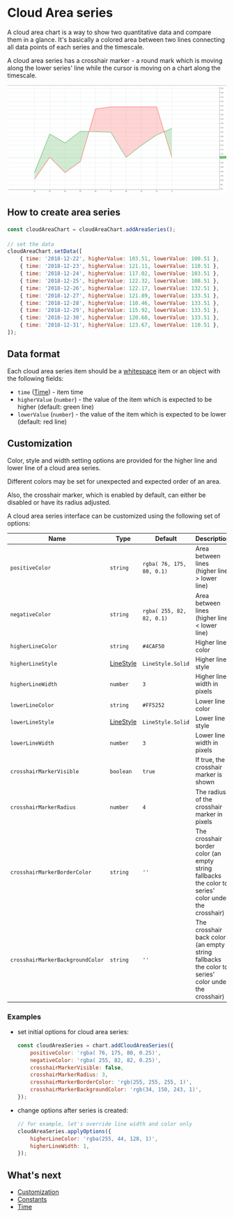 # Cloud Area series

A cloud area chart is a way to show two quantitative data and compare them in a glance. It's basically a colored area between two lines connecting all data points of each series and the timescale.

A cloud area series has a crosshair marker - a round mark which is moving along the lower series' line while the cursor is moving on a chart along the timescale.

![Cloud Area chart example](./assets/cloud-area-series.png "Cloud Area chart example")

## How to create area series

```js
const cloudAreaChart = cloudAreaChart.addAreaSeries();

// set the data
cloudAreaChart.setData([
    { time: '2018-12-22', higherValue: 103.51, lowerValue: 100.51 },
    { time: '2018-12-23', higherValue: 121.11, lowerValue: 110.51 },
    { time: '2018-12-24', higherValue: 117.02, lowerValue: 103.51 },
    { time: '2018-12-25', higherValue: 122.32, lowerValue: 108.51 },
    { time: '2018-12-26', higherValue: 122.17, lowerValue: 132.51 },
    { time: '2018-12-27', higherValue: 121.89, lowerValue: 133.51 },
    { time: '2018-12-28', higherValue: 110.46, lowerValue: 133.51 },
    { time: '2018-12-29', higherValue: 115.92, lowerValue: 133.51 },
    { time: '2018-12-30', higherValue: 120.68, lowerValue: 133.51 },
    { time: '2018-12-31', higherValue: 123.67, lowerValue: 110.51 },
]);
```

## Data format

Each cloud area series item should be a [whitespace](./whitespace-data.md) item or an object with the following fields:

- `time` ([Time](./time.md)) - item time
- `higherValue` (`number`) - the value of the item which is expected to be higher (default: green line)
- `lowerValue` (`number`) - the value of the item which is expected to be lower (default: red line)

## Customization

Color, style and width setting options are provided for the higher line and lower line of a cloud area series.

Different colors may be set for unexpected and expected order of an area.

Also, the crosshair marker, which is enabled by default, can either be disabled or have its radius adjusted.

A cloud area series interface can be customized using the following set of options:

|Name|Type|Default|Description|
|-|----|-------|-|
|`positiveColor`|`string`|`rgba( 76, 175, 80, 0.1)`|Area between lines (higher line > lower line)|
|`negativeColor`|`string`|`rgba( 255, 82, 82, 0.1)`|Area between lines (higher line < lower line)|
|`higherLineColor`|`string`|`#4CAF50`|Higher line color|
|`higherLineStyle`|[LineStyle](./constants.md#linestyle)|`LineStyle.Solid`|Higher line style|
|`higherLineWidth`|`number`|`3`|Higher line width in pixels|
|`lowerLineColor`|`string`|`#FF5252`|Lower line color|
|`lowerLineStyle`|[LineStyle](./constants.md#linestyle)|`LineStyle.Solid`|Lower line style|
|`lowerLineWidth`|`number`|`3`|Lower line width in pixels|
|`crosshairMarkerVisible`|`boolean`|`true`|If true, the crosshair marker is shown|
|`crosshairMarkerRadius`|`number`|`4`|The radius of the crosshair marker in pixels|
|`crosshairMarkerBorderColor`|`string`|`''`|The crosshair border color (an empty string fallbacks the color to series' color under the crosshair)|
|`crosshairMarkerBackgroundColor`|`string`|`''`|The crosshair back color (an empty string fallbacks the color to series' color under the crosshair)|

### Examples

- set initial options for cloud area series:

    ```js
    const cloudAreaSeries = chart.addCloudAreaSeries({
        positiveColor: 'rgba( 76, 175, 80, 0.25)',
        negativeColor: 'rgba( 255, 82, 82, 0.25)',
        crosshairMarkerVisible: false,
        crosshairMarkerRadius: 3,
        crosshairMarkerBorderColor: 'rgb(255, 255, 255, 1)',
        crosshairMarkerBackgroundColor: 'rgb(34, 150, 243, 1)',
    });
    ```

- change options after series is created:

    ```js
    // for example, let's override line width and color only
    cloudAreaSeries.applyOptions({
        higherLineColor: 'rgba(255, 44, 128, 1)',
        higherLineWidth: 1,
    });
    ```

## What's next

- [Customization](./customization.md)
- [Constants](./constants.md)
- [Time](./time.md)
